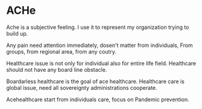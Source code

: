 # ACHe

Ache is a subjective feeling.
I use it to represent my organization trying to build up. 

Any pain need attention immediately, dosen't matter from individuals, 
From groups, from regional area, from any coutry.

Healthcare issue is not only for individual also for entire life field.
Healthcare should not have any board line obstacle. 

Boardarless healthcare is the goal of ace healthcare. 
Healthcare care is global issue, need all sovereignty administrations cooperate. 

Acehealthcare start from individuals care, focus on Pandemic prevention. 
